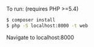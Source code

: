 To run:
(requires PHP >=5.4)

```bash
$ composer install
$ php -S localhost:8000 -t web
```

Navigate to localhost:8000
